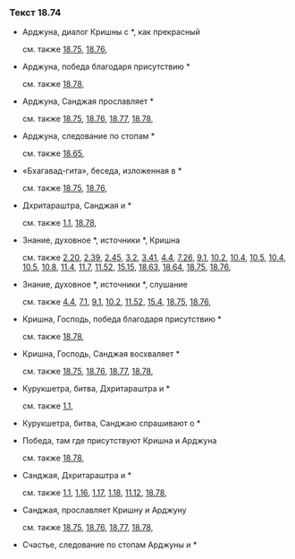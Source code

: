 ### Текст 18.74
	
- Арджуна, диалог Кришны с \*, как прекрасный

	см. также  [18.75](../18/1875.md),  [18.76](../18/1876.md), 
	
- Арджуна, победа благодаря присутствию \*

	см. также  [18.78](../18/1878.md), 
	
- Арджуна, Санджая прославляет \*

	см. также  [18.75](../18/1875.md),  [18.76](../18/1876.md),  [18.77](../18/1877.md),  [18.78](../18/1878.md), 
	
- Арджуна, следование по стопам \*

	см. также  [18.65](../18/1865.md), 
	
- «Бхагавад-гита», беседа, изложенная в \*

	см. также  [18.75](../18/1875.md),  [18.76](../18/1876.md), 
	
- Дхритараштра, Санджая и \*

	см. также  [1.1](../01/0101.md),  [18.78](../18/1878.md), 
	
- Знание, духовное \*, источники \*, Кришна

	см. также  [2.20](../02/0220.md),  [2.39](../02/0239.md),  [2.45](../02/0245.md),  [3.2](../03/0302.md),  [3.41](../03/0341.md),  [4.4](../04/0404.md),  [7.26](../07/0726.md),  [9.1](../09/0901.md),  [10.2](../10/1002.md),  [10.4](../10/1004.md),  [10.5](../10/1005.md),  [10.4](../10/1004.md),  [10.5](../10/1005.md),  [10.8](../10/1008.md),  [11.4](../11/1104.md),  [11.7](../11/1107.md),  [11.52](../11/1152.md),  [15.15](../15/1515.md),  [18.63](../18/1863.md),  [18.64](../18/1864.md),  [18.75](../18/1875.md),  [18.76](../18/1876.md), 
	
- Знание, духовное \*, источники \*, слушание

	см. также  [4.4](../04/0404.md),  [7.1](../07/0701.md),  [9.1](../09/0901.md),  [10.2](../10/1002.md),  [11.52](../11/1152.md),  [15.4](../15/1504.md),  [18.75](../18/1875.md),  [18.76](../18/1876.md), 
	
- Кришна, Господь, победа благодаря присутствию \*

	см. также  [18.78](../18/1878.md), 
	
- Кришна, Господь, Санджая восхваляет \*

	см. также  [18.75](../18/1875.md),  [18.76](../18/1876.md),  [18.77](../18/1877.md),  [18.78](../18/1878.md), 
	
- Курукшетра, битва, Дхритараштра и \*

	см. также  [1.1](../01/0101.md), 
	
- Курукшетра, битва, Санджаю спрашивают о \*

	
- Победа, там где присутствуют Кришна и Арджуна

	см. также  [18.78](../18/1878.md), 
	
- Санджая, Дхритараштра и \*

	см. также  [1.1](../01/0101.md),  [1.16](../01/0116.md),  [1.17](../01/0117.md),  [1.18](../01/0118.md),  [11.12](../11/1112.md),  [18.78](../18/1878.md), 
	
- Санджая, прославляет Кришну и Арджуну

	см. также  [18.75](../18/1875.md),  [18.76](../18/1876.md),  [18.77](../18/1877.md),  [18.78](../18/1878.md), 
	
- Счастье, следование по стопам Арджуны и \*

